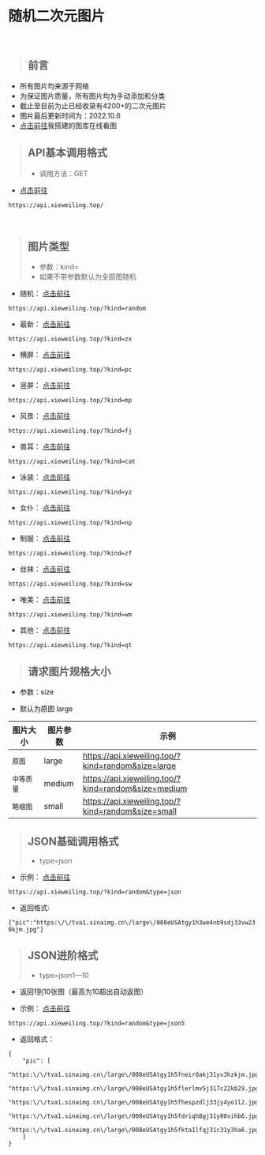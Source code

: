 # 随机二次元图片
<br>

>## 前言

- 所有图片均来源于网络
- 为保证图片质量，所有图片均为手动添加和分类
- 截止至目前为止已经收录有4200+的二次元图片
- 图片最后更新时间为：2022.10.6
- [点击前往](https://tuku.xieweiling.top/)我搭建的图库在线看图

>## API基本调用格式
>- 调用方法：GET

- [点击前往](https://api.xieweiling.top/) 

```HTTPS
https://api.xieweiling.top/
```
<br>

>## 图片类型
>- 参数：kind=
>- 如果不带参数默认为全部图随机

- 随机： [点击前往](https://api.xieweiling.top/?kind=random) 

```HTTPS
https://api.xieweiling.top/?kind=random
```
- 最新： [点击前往](https://api.xieweiling.top/?kind=zx) 

```HTTPS
https://api.xieweiling.top/?kind=zx
```
- 横屏： [点击前往](https://api.xieweiling.top/?kind=pc) 

```HTTPS
https://api.xieweiling.top/?kind=pc
```
- 竖屏： [点击前往](https://api.xieweiling.top/?kind=mp)

```HTTPS
https://api.xieweiling.top/?kind=mp
```
- 风景： [点击前往](https://api.xieweiling.top/?kind=fj)

```HTTPS
https://api.xieweiling.top/?kind=fj
```
- 兽耳： [点击前往](https://api.xieweiling.top/?kind=cat) 

```HTTPS
https://api.xieweiling.top/?kind=cat
```
- 泳装： [点击前往](https://api.xieweiling.top/?kind=yz) 

```HTTPS
https://api.xieweiling.top/?kind=yz
```
- 女仆： [点击前往](https://api.xieweiling.top/?kind=np) 

```HTTPS
https://api.xieweiling.top/?kind=np
```
- 制服： [点击前往](https://api.xieweiling.top/?kind=zf) 

```HTTPS
https://api.xieweiling.top/?kind=zf
```
- 丝袜： [点击前往](https://api.xieweiling.top/?kind=sw) 

```HTTPS
https://api.xieweiling.top/?kind=sw
```
- 唯美： [点击前往](https://api.xieweiling.top/?kind=wm) 

```HTTPS
https://api.xieweiling.top/?kind=wm
```
- 其他： [点击前往](https://api.xieweiling.top/?kind=qt) 

```HTTPS
https://api.xieweiling.top/?kind=qt
```

>## 请求图片规格大小

- 参数：size

- 默认为原图 large

<table>
<thead>
<tr>
<th>图片大小</th>
<th>图片参数</th>
<th>示例</th>
</tr>
</thead>
<tbody><tr>
<td><code>原图</code></td>
<td>large</td>
<td><a href="https://api.xieweiling.top/?kind=random&size=large" target="_blank">https://api.xieweiling.top/?kind=random&size=large</a></td>
</tr>
<tr>
<td><code>中等质量</code></td>
<td>medium</td>
<td><a href="https://api.xieweiling.top/?kind=random&size=medium" target="_blank">https://api.xieweiling.top/?kind=random&size=medium</a></td>
</tr>
<tr>
<td><code>略缩图</code></td>
<td>small</td>
<td><a href="https://api.xieweiling.top/?kind=random&size=small" target="_blank">https://api.xieweiling.top/?kind=random&size=small</a></td>
</tr>
</tbody></table>

>## JSON基础调用格式
>- type=json

- 示例： [点击前往](https://api.xieweiling.top/?kind=random&type=json) 
```HTTPS
https://api.xieweiling.top/?kind=random&type=json
```

- 返回格式:

```{"pic":"https:\/\/tva1.sinaimg.cn\/large\/008eUSAtgy1h3we4nb9sdj33vw230kjm.jpg"}```

>## JSON进阶格式
>- type=json1—10  

- 返回1到10张图（最高为10超出自动返图）

- 示例： [点击前往](https://api.xieweiling.top/?kind=random&type=json5) 
```HTTPS
https://api.xieweiling.top/?kind=random&type=json5
```
- 返回格式：
```
{
    "pic": [
        "https:\/\/tva1.sinaimg.cn\/large\/008eUSAtgy1h5fneir0akj31yv3hzkjm.jpg",
        "https:\/\/tva1.sinaimg.cn\/large\/008eUSAtgy1h5flerlmv5j317c22kb29.jpg",
        "https:\/\/tva1.sinaimg.cn\/large\/008eUSAtgy1h5fhespzdlj33jy4yo1l2.jpg",
        "https:\/\/tva1.sinaimg.cn\/large\/008eUSAtgy1h5fdriqh8gj31y00vihb6.jpg",
        "https:\/\/tva1.sinaimg.cn\/large\/008eUSAtgy1h5fkta1lfqj31c31y3ha6.jpg"
    ]
}
```
